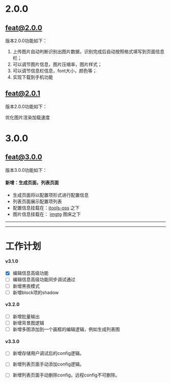 # 2.0.0
## feat@2.0.0

版本2.0.0功能如下：

1. 上传图片自动判断识别出图片数据，识别完成后自动按照格式填写到页面信息栏；
2. 可以调节图片信息，图片压缩率，图片样式；
3. 可以调节信息栏信息，font大小，颜色等；
4. 实现下载到手机功能

## feat@2.0.1

版本2.0.0功能如下：

优化图片渲染加载速度


# 3.0.0
## feat@3.0.0

版本3.0.0功能如下：
#### 新增：生成页面，列表页面
- 生成页面将以配置项形式进行配置信息
- 列表页面展示配置项列表
- 配置信息挂载在：[itools-oss](https://gitee.com/KevinJZheng/itools-oss) 之下
- 图片信息挂载在： [imgtg](https://imgtg.com/) 图床之下

***
***
# 工作计划
#### v3.1.0
- [x] 编辑信息高级功能
- [ ] 编辑信息高级功能同步调试通过
- [ ] 新增黑夜模式
- [ ] 新增block项的shadow
#### v3.2.0
- [ ] 新增批量输出
- [ ] 新增背景图逻辑
- [ ] 新增多图添加到一个画框的编辑逻辑，例如生成列表图
#### v3.3.0
- [ ] 新增存储用户调试后的config逻辑。
- [ ] 新增列表页面手动添加config逻辑。
- [ ] 新增列表页面手动删除config，远程config不可删除。
   

   

   
